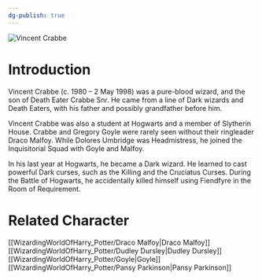 ```yaml
---
dg-publish: true
---
```

![Vincent Crabbe](http://rxbg5ysja.bkt.gdipper.com/Vincent_Crabbe.png)
# Introduction
Vincent Crabbe (c. 1980 – 2 May 1998) was a pure-blood wizard, and the son of Death Eater Crabbe Snr. He came from a line of Dark wizards and Death Eaters, with his father and possibly grandfather before him.

Vincent Crabbe was also a student at Hogwarts and a member of Slytherin House. Crabbe and Gregory Goyle were rarely seen without their ringleader Draco Malfoy. While Dolores Umbridge was Headmistress, he joined the Inquisitorial Squad with Goyle and Malfoy. 

In his last year at Hogwarts, he became a Dark wizard. He learned to cast powerful Dark curses, such as the Killing and the Cruciatus Curses. During the Battle of Hogwarts, he accidentally killed himself using Fiendfyre in the Room of Requirement.

# Related Character
[[WizardingWorldOfHarry_Potter/Draco Malfoy\|Draco Malfoy]]
[[WizardingWorldOfHarry_Potter/Dudley Dursley\|Dudley Dursley]]
[[WizardingWorldOfHarry_Potter/Goyle\|Goyle]]
[[WizardingWorldOfHarry_Potter/Pansy Parkinson\|Pansy Parkinson]]

